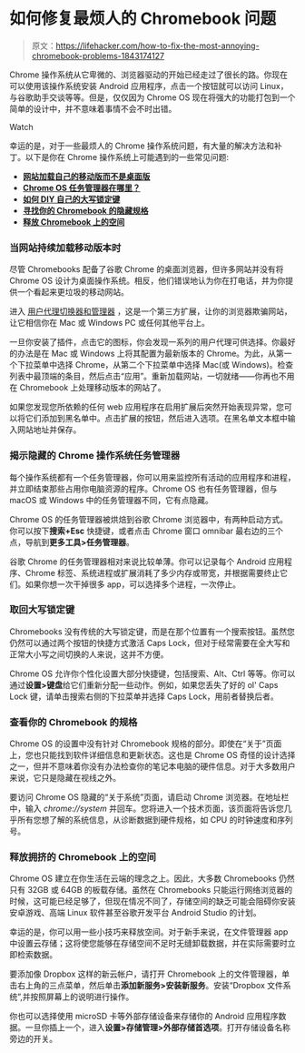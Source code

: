 # 如何修复最烦人的 Chromebook 问题

> 原文：<https://lifehacker.com/how-to-fix-the-most-annoying-chromebook-problems-1843174127>

Chrome 操作系统从它卑微的、浏览器驱动的开始已经走过了很长的路。你现在可以使用该操作系统安装 Android 应用程序，点击一个按钮就可以访问 Linux，与谷歌助手交谈等等。但是，仅仅因为 Chrome OS 现在将强大的功能打包到一个简单的设计中，并不意味着事情不会不时出错。

Watch

幸运的是，对于一些最烦人的 Chrome 操作系统问题，有大量的解决方法和补丁。以下是你在 Chrome 操作系统上可能遇到的一些常见问题:

*   [**网站加载自己的移动版而不是桌面版**](#websites)
*   [**Chrome OS 任务管理器在哪里？**](#where)
*   [**如何 DIY 自己的大写锁定键**](#how)
*   [**寻找你的 Chromebook 的隐藏规格**](#finding)
*   [**释放 Chromebook 上的空间**](#freeing)

### 当网站持续加载移动版本时

尽管 Chromebooks 配备了谷歌 Chrome 的桌面浏览器，但许多网站并没有将 Chrome OS 设计为桌面操作系统。相反，他们错误地认为你在打电话，并为你提供一个看起来更垃圾的移动网站。

进入 [用户代理切换器和管理器](https://chrome.google.com/webstore/detail/user-agent-switcher-and-m/bhchdcejhohfmigjafbampogmaanbfkg?hl=en) ，这是一个第三方扩展，让你的浏览器欺骗网站，让它相信你在 Mac 或 Windows PC 或任何其他平台上。

一旦你安装了插件，点击它的图标，你会发现一系列的用户代理可供选择。你最好的办法是在 Mac 或 Windows 上将其配置为最新版本的 Chrome。为此，从第一个下拉菜单中选择 Chrome，从第二个下拉菜单中选择 Mac(或 Windows)。检查列表中最顶端的条目，然后点击“应用”。重新加载网站，一切就绪——你再也不用在 Chromebook 上处理移动版本的网站了。

如果您发现您所依赖的任何 web 应用程序在启用扩展后突然开始表现异常，您可以将它们添加到黑名单中。点击扩展的按钮，然后进入选项。在黑名单文本框中输入网站地址并保存。

### 揭示隐藏的 Chrome 操作系统任务管理器

每个操作系统都有一个任务管理器，你可以用来监控所有活动的应用程序和进程，并立即结束那些占用你电脑资源的程序。Chrome OS 也有任务管理器，但与 macOS 或 Windows 中的任务管理器不同，它有点隐藏。

Chrome OS 的任务管理器被烘焙到谷歌 Chrome 浏览器中，有两种启动方式。你可以按下**搜索+Esc** 快捷键，或者点击 Chrome 窗口 omnibar 最右边的三个点，导航到**更多工具>任务管理器**。

谷歌 Chrome 的任务管理器相对来说比较单薄。你可以记录每个 Android 应用程序、Chrome 标签、系统进程或扩展消耗了多少内存或带宽，并根据需要终止它们。如果你想一次干掉很多 app，可以选择多个进程，一次停止。

### 取回大写锁定键

Chromebooks 没有传统的大写锁定键，而是在那个位置有一个搜索按钮。虽然您仍然可以通过两个按钮的快捷方式激活 Caps Lock，但对于经常需要在全大写和正常大小写之间切换的人来说，这并不方便。

Chrome OS 允许你个性化设置大部分快捷键，包括搜索、Alt、Ctrl 等等。你可以通过**设置>键盘**给它们重新分配一些动作。例如，如果您丢失了好的 ol' Caps Lock 键，请单击搜索右侧的下拉菜单并选择 Caps Lock，用前者替换后者。

### 查看你的 Chromebook 的规格

Chrome OS 的设置中没有针对 Chromebook 规格的部分。即使在“关于”页面上，您也只能找到软件详细信息和更新状态。这也是 Chrome OS 奇怪的设计选择之一，但并不意味着你没有办法检查你的笔记本电脑的硬件信息。对于大多数用户来说，它只是隐藏在视线之外。

要访问 Chrome OS 隐藏的“关于系统”页面，请启动 Chrome 浏览器。在地址栏中，输入 *chrome://system* 并回车。您将进入一个技术页面，该页面将告诉您几乎所有您想了解的系统信息，从诊断数据到硬件规格，如 CPU 的时钟速度和序列号。

### 释放拥挤的 Chromebook 上的空间

Chrome OS 建立在你生活在云端的理念之上。因此，大多数 Chromebooks 仍然只有 32GB 或 64GB 的板载存储。虽然在 Chromebooks 只能运行网络浏览器的时候，这可能已经足够了，但现在情况不同了，存储空间的缺乏可能会阻碍你安装安卓游戏、高端 Linux 软件甚至谷歌开发平台 Android Studio 的计划。

幸运的是，你可以用一些小技巧来释放空间。对于新手来说，在文件管理器 app 中设置云存储；这将使您能够在存储空间不足时无缝卸载数据，并在实际需要时立即检索数据。

要添加像 Dropbox 这样的新云帐户，请打开 Chromebook 上的文件管理器，单击右上角的三点菜单，然后单击**添加新服务>安装新服务**。安装“Dropbox 文件系统”,并按照屏幕上的说明进行操作。

你也可以选择使用 microSD 卡等外部存储设备来存储你的 Android 应用程序数据。一旦你插上一个，进入**设置>存储管理>外部存储首选项**。打开存储设备名称旁边的开关。